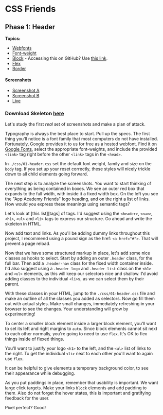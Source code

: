 # CSS Friends

## Phase 1: Header

**Topics:** 

- [Webfonts][t-webfonts]
- [Font-weight][t-font-weight]
- [Block][block] -  Accessing this on GitHub? Use [this link][github-block].
- [Flex][t-flex]
- [Border][t-border]

#### Screenshots
- [Screenshot A][ss-01-a]
- [Screenshot B][ss-01-b]
- [Live][live-01]

### Download Skeleton [here](https://assets.aaonline.io/fullstack/html-css/projects/micro-projects/css-friends/css-friends-01/skeleton.zip)

Let's study the first *real* set of screenshots and make a plan of
attack.

Typography is always the best place to start. Pull up the specs. The
first thing you'll notice is a font family that most computers do not
have installed. Fortunately, Google provides it to us for free as a
hosted webfont. Find it on [Google Fonts][t-google-fonts], select the
appropriate font-weights, and include the provided `<link>` tag right
before the other `<link>` tags in the `<head>`.

In `./css/01-header.css` set the default font weight, family and size on
the `body` tag. If you set up your reset correctly, these styles will
nicely trickle down to all child elements going forward.

The next step is to analyze the screenshots. You want to start thinking
of everything as being contained in boxes. We see an outer red box that
expands to the full width, with inside it a fixed width box. On the left
you see the "App Academy Friends" logo heading, and on the right a list
of links. How would you express these meanings using semantic tags?

Let's look at [this list][tags] of tags. I'd suggest using the
`<header>`, `<nav>`, `<h1>`, `<ul>` and `<li>` tags to express our
structure. Go ahead and write the skeleton in HTML.

Now add text and links. As you'll be adding dummy links throughout this
project, I recommend using a pound sign as the href: `<a href="#">`.
That will prevent a page reload.

Now that we have some structured markup in place, let's add some nice
classes as hooks to select. Start by adding an outer `.header` class,
for the full bar. Then add a `.header-nav` class for the fixed width
container inside. I'd also suggest using a `.header-logo` and
`.header-list` class on the `<h1>` and `<ul>` elements, as this will
keep our selectors nice and shallow. I'd avoid adding classes to the
individual `<li>`s, as we can select them by their parent.

With these classes in your HTML, jump to the `./css/01-header.css` file
and make an outline of all the classes you added as selectors. Now go
fill them out with actual styles. Make small changes, immediately
refreshing in your browser to see the changes. Your understanding will
grow by experimenting!

To center a smaller block element inside a larger block element, you'll
want to set its left and right margins to `auto`. Since block elements
cannot sit next to each other normally, you're going to need to use `flex`.
It's OK to flex things inside of flexed things.

You'll want to justify your logo `<h1>` to the left, and the `<ul>` list
of links to the right. To get the individual `<li>` next to each other
you'll want to again use `flex`.

It can be helpful to give elements a temporary background color, to see
their appearance while debugging.

As you put paddings in place, remember that usability is important. We
want large click targets. Make your links `block` elements and add
padding to them. Also do not forget the hover states, this is important
and gratifying feedback for the user.

Pixel perfect? Good!

[ss-01-a]: http://assets.aaonline.io/fullstack/html-css/micro-projects/css-friends/docs/screenshots/01-header-a.png
[ss-01-b]: http://assets.aaonline.io/fullstack/html-css/micro-projects/css-friends/docs/screenshots/01-header-b.png
[live-01]: http://appacademy.github.io/css-friends/solution/01-header.html

[t-webfonts]: http://en.wikipedia.org/wiki/Web_typography
[t-google-fonts]: https://www.google.com/fonts
[t-font-weight]: http://css-tricks.com/almanac/properties/f/font-weight/

[block]: css-display
[github-block]: https://github.com/appacademy/curriculum/blob/master/html-css/demos/css_demos#display-block

[t-flex]: https://css-tricks.com/snippets/css/a-guide-to-flexbox/
[t-border]: http://css-tricks.com/almanac/properties/b/border/
